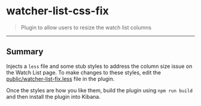 # watcher-list-css-fix

> Plugin to allow users to resize the watch list columns

---

## Summary

Injects a `less` file and some stub styles to address the column size issue on the Watch List page. To make changes to these styles, edit the [public/watcher-list-fix.less](https://github.com/BigFunger/watcher-list-css-fix/blob/master/public/watcher-list-fix.less) file in the plugin. 

Once the styles are how you like them, build the plugin using `npm run build` and then install the plugin into Kibana.

